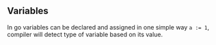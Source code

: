 ## Variables

In go variables can be declared and assigned in one simple way `a := 1`, compiler will detect type of variable based on its value.
